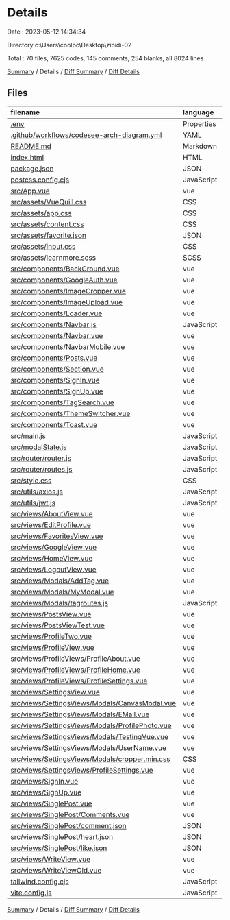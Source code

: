# Details

Date : 2023-05-12 14:34:34

Directory c:\\Users\\coolpc\\Desktop\\zibidi-02

Total : 70 files,  7625 codes, 145 comments, 254 blanks, all 8024 lines

[Summary](results.md) / Details / [Diff Summary](diff.md) / [Diff Details](diff-details.md)

## Files
| filename | language | code | comment | blank | total |
| :--- | :--- | ---: | ---: | ---: | ---: |
| [.env](/.env) | Properties | 1 | 0 | 0 | 1 |
| [.github/workflows/codesee-arch-diagram.yml](/.github/workflows/codesee-arch-diagram.yml) | YAML | 18 | 2 | 4 | 24 |
| [README.md](/README.md) | Markdown | 4 | 0 | 4 | 8 |
| [index.html](/index.html) | HTML | 22 | 0 | 2 | 24 |
| [package.json](/package.json) | JSON | 49 | 0 | 1 | 50 |
| [postcss.config.cjs](/postcss.config.cjs) | JavaScript | 6 | 0 | 1 | 7 |
| [src/App.vue](/src/App.vue) | vue | 72 | 0 | 5 | 77 |
| [src/assets/VueQuill.css](/src/assets/VueQuill.css) | CSS | 958 | 6 | 1 | 965 |
| [src/assets/app.css](/src/assets/app.css) | CSS | 134 | 0 | 24 | 158 |
| [src/assets/content.css](/src/assets/content.css) | CSS | 3 | 0 | 1 | 4 |
| [src/assets/favorite.json](/src/assets/favorite.json) | JSON | 1 | 0 | 0 | 1 |
| [src/assets/input.css](/src/assets/input.css) | CSS | 117 | 0 | 4 | 121 |
| [src/assets/learnmore.scss](/src/assets/learnmore.scss) | SCSS | 99 | 0 | 6 | 105 |
| [src/components/BackGround.vue](/src/components/BackGround.vue) | vue | 7 | 0 | 1 | 8 |
| [src/components/GoogleAuth.vue](/src/components/GoogleAuth.vue) | vue | 25 | 0 | 3 | 28 |
| [src/components/ImageCropper.vue](/src/components/ImageCropper.vue) | vue | 11 | 0 | 4 | 15 |
| [src/components/ImageUpload.vue](/src/components/ImageUpload.vue) | vue | 60 | 33 | 5 | 98 |
| [src/components/Loader.vue](/src/components/Loader.vue) | vue | 65 | 0 | 1 | 66 |
| [src/components/Navbar.js](/src/components/Navbar.js) | JavaScript | 18 | 17 | 1 | 36 |
| [src/components/Navbar.vue](/src/components/Navbar.vue) | vue | 45 | 3 | 2 | 50 |
| [src/components/NavbarMobile.vue](/src/components/NavbarMobile.vue) | vue | 134 | 1 | 4 | 139 |
| [src/components/Posts.vue](/src/components/Posts.vue) | vue | 154 | 4 | 6 | 164 |
| [src/components/Section.vue](/src/components/Section.vue) | vue | 26 | 0 | 1 | 27 |
| [src/components/SignIn.vue](/src/components/SignIn.vue) | vue | 41 | 0 | 2 | 43 |
| [src/components/SignUp.vue](/src/components/SignUp.vue) | vue | 41 | 0 | 2 | 43 |
| [src/components/TagSearch.vue](/src/components/TagSearch.vue) | vue | 155 | 0 | 11 | 166 |
| [src/components/ThemeSwitcher.vue](/src/components/ThemeSwitcher.vue) | vue | 0 | 0 | 1 | 1 |
| [src/components/Toast.vue](/src/components/Toast.vue) | vue | 54 | 13 | 3 | 70 |
| [src/main.js](/src/main.js) | JavaScript | 28 | 1 | 2 | 31 |
| [src/modalState.js](/src/modalState.js) | JavaScript | 2 | 0 | 1 | 3 |
| [src/router/router.js](/src/router/router.js) | JavaScript | 144 | 20 | 2 | 166 |
| [src/router/routes.js](/src/router/routes.js) | JavaScript | 16 | 0 | 1 | 17 |
| [src/style.css](/src/style.css) | CSS | 5 | 0 | 2 | 7 |
| [src/utils/axios.js](/src/utils/axios.js) | JavaScript | 7 | 0 | 1 | 8 |
| [src/utils/jwt.js](/src/utils/jwt.js) | JavaScript | 19 | 2 | 4 | 25 |
| [src/views/AboutView.vue](/src/views/AboutView.vue) | vue | 5 | 0 | 1 | 6 |
| [src/views/EditProfile.vue](/src/views/EditProfile.vue) | vue | 5 | 0 | 1 | 6 |
| [src/views/FavoritesView.vue](/src/views/FavoritesView.vue) | vue | 119 | 4 | 3 | 126 |
| [src/views/GoogleView.vue](/src/views/GoogleView.vue) | vue | 48 | 0 | 3 | 51 |
| [src/views/HomeView.vue](/src/views/HomeView.vue) | vue | 67 | 1 | 2 | 70 |
| [src/views/LogoutView.vue](/src/views/LogoutView.vue) | vue | 11 | 0 | 3 | 14 |
| [src/views/Modals/AddTag.vue](/src/views/Modals/AddTag.vue) | vue | 127 | 0 | 5 | 132 |
| [src/views/Modals/MyModal.vue](/src/views/Modals/MyModal.vue) | vue | 37 | 0 | 3 | 40 |
| [src/views/Modals/tagroutes.js](/src/views/Modals/tagroutes.js) | JavaScript | 27 | 0 | 1 | 28 |
| [src/views/PostsView.vue](/src/views/PostsView.vue) | vue | 122 | 4 | 6 | 132 |
| [src/views/PostsViewTest.vue](/src/views/PostsViewTest.vue) | vue | 207 | 9 | 6 | 222 |
| [src/views/ProfileTwo.vue](/src/views/ProfileTwo.vue) | vue | 178 | 1 | 4 | 183 |
| [src/views/ProfileView.vue](/src/views/ProfileView.vue) | vue | 175 | 1 | 3 | 179 |
| [src/views/ProfileViews/ProfileAbout.vue](/src/views/ProfileViews/ProfileAbout.vue) | vue | 3 | 0 | 1 | 4 |
| [src/views/ProfileViews/ProfileHome.vue](/src/views/ProfileViews/ProfileHome.vue) | vue | 102 | 4 | 4 | 110 |
| [src/views/ProfileViews/ProfileSettings.vue](/src/views/ProfileViews/ProfileSettings.vue) | vue | 29 | 0 | 1 | 30 |
| [src/views/SettingsView.vue](/src/views/SettingsView.vue) | vue | 36 | 0 | 1 | 37 |
| [src/views/SettingsViews/Modals/CanvasModal.vue](/src/views/SettingsViews/Modals/CanvasModal.vue) | vue | 40 | 0 | 8 | 48 |
| [src/views/SettingsViews/Modals/EMail.vue](/src/views/SettingsViews/Modals/EMail.vue) | vue | 91 | 0 | 2 | 93 |
| [src/views/SettingsViews/Modals/ProfilePhoto.vue](/src/views/SettingsViews/Modals/ProfilePhoto.vue) | vue | 126 | 0 | 5 | 131 |
| [src/views/SettingsViews/Modals/TestingVue.vue](/src/views/SettingsViews/Modals/TestingVue.vue) | vue | 111 | 0 | 8 | 119 |
| [src/views/SettingsViews/Modals/UserName.vue](/src/views/SettingsViews/Modals/UserName.vue) | vue | 89 | 0 | 2 | 91 |
| [src/views/SettingsViews/Modals/cropper.min.css](/src/views/SettingsViews/Modals/cropper.min.css) | CSS | 256 | 9 | 1 | 266 |
| [src/views/SettingsViews/ProfileSettings.vue](/src/views/SettingsViews/ProfileSettings.vue) | vue | 78 | 0 | 3 | 81 |
| [src/views/SignIn.vue](/src/views/SignIn.vue) | vue | 135 | 0 | 9 | 144 |
| [src/views/SignUp.vue](/src/views/SignUp.vue) | vue | 163 | 0 | 6 | 169 |
| [src/views/SinglePost.vue](/src/views/SinglePost.vue) | vue | 303 | 2 | 10 | 315 |
| [src/views/SinglePost/Comments.vue](/src/views/SinglePost/Comments.vue) | vue | 264 | 2 | 10 | 276 |
| [src/views/SinglePost/comment.json](/src/views/SinglePost/comment.json) | JSON | 739 | 0 | 1 | 740 |
| [src/views/SinglePost/heart.json](/src/views/SinglePost/heart.json) | JSON | 447 | 0 | 1 | 448 |
| [src/views/SinglePost/like.json](/src/views/SinglePost/like.json) | JSON | 375 | 0 | 1 | 376 |
| [src/views/WriteView.vue](/src/views/WriteView.vue) | vue | 217 | 1 | 9 | 227 |
| [src/views/WriteViewOld.vue](/src/views/WriteViewOld.vue) | vue | 317 | 2 | 14 | 333 |
| [tailwind.config.cjs](/tailwind.config.cjs) | JavaScript | 13 | 1 | 1 | 15 |
| [vite.config.js](/vite.config.js) | JavaScript | 22 | 2 | 2 | 26 |

[Summary](results.md) / Details / [Diff Summary](diff.md) / [Diff Details](diff-details.md)